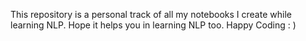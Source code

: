 This repository is a personal track of all my notebooks I create while learning NLP. Hope it helps you in learning NLP too. Happy Coding : )
